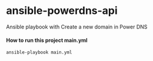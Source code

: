 # ansible-powerdns-api
Ansible playbook with Create a new domain in Power DNS

#### How to run this project main.yml
```
ansible-playbook main.yml
```
